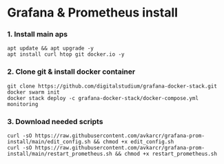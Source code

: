 # Grafana & Prometheus install
### 1. Install main aps
```
apt update && apt upgrade -y
apt install curl htop git docker.io -y
```
### 2. Clone git & install docker container
```
git clone https://github.com/digitalstudium/grafana-docker-stack.git
docker swarm init
docker stack deploy -c grafana-docker-stack/docker-compose.yml monitoring
```
### 3. Download needed scripts
```
curl -sO https://raw.githubusercontent.com/avkarcr/grafana-prom-install/main/edit_config.sh && chmod +x edit_config.sh
curl -sO https://raw.githubusercontent.com/avkarcr/grafana-prom-install/main/restart_prometheus.sh && chmod +x restart_prometheus.sh
```
